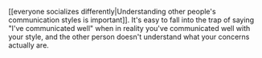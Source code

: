 [[everyone socializes differently|Understanding other people's communication styles is important]]. It's easy to fall into the trap of saying "I've communicated well" when in reality you've communicated well with your style, and the other person doesn't understand what your concerns actually are.
